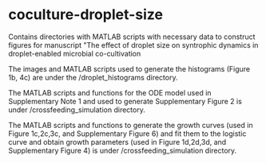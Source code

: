 # coculture-droplet-size
Contains directories with MATLAB scripts with necessary data to construct figures for manuscript "The effect of droplet size on syntrophic dynamics in droplet-enabled microbial co-cultivation

The images and MATLAB scripts used to generate the histograms (Figure 1b, 4c) are under the /droplet_histograms directory.

The MATLAB scripts and functions for the ODE model used in Supplementary Note 1 and used to generate Supplementary Figure 2 is under /crossfeeding_simulation directory.

The MATLAB scripts and functions to generate the growth curves (used in Figure 1c,2c,3c, and Supplementary Figure 6) and fit them to the logistic curve and obtain growth parameters (used in Figure 1d,2d,3d, and Supplementary Figure 4) is under /crossfeeding_simulation directory.

